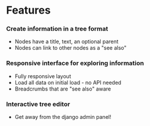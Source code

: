 # Features

### Create information in a tree format
- Nodes have a title, text, an optional parent
- Nodes can link to other nodes as a "see also"

### Responsive interface for exploring information
- Fully responsive layout
- Load all data on initial load - no API needed
- Breadcrumbs that are "see also" aware

### Interactive tree editor
- Get away from the django admin panel!
